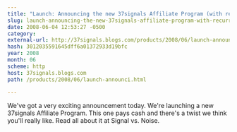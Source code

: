 ```yaml
---
title: "Launch: Announcing the new 37signals Affiliate Program (with recurring income)"
slug: launch-announcing-the-new-37signals-affiliate-program-with-recurring
date: 2008-06-04 12:53:27 -0500
category: 
external-url: http://37signals.blogs.com/products/2008/06/launch-announci.html
hash: 3012035591645dff6a01372933d19bfc
year: 2008
month: 06
scheme: http
host: 37signals.blogs.com
path: /products/2008/06/launch-announci.html

---
```


We've got a very exciting announcement today. We're launching a new 37signals Affiliate Program. This one pays cash and there's a twist we think you'll really like. Read all about it at Signal vs. Noise.
